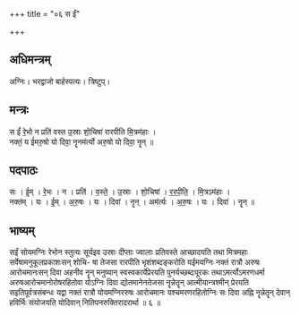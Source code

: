 +++
title = "०६ स ईं"

+++
## अधिमन्त्रम्
अग्निः। भरद्वाजो बार्हस्पत्यः। त्रिष्टुप्।

## मन्त्रः
स ईं॑ रे॒भो न प्रति॑ वस्त उ॒स्राः शो॒चिषा॑ रारपीति मि॒त्रम॑हाः ।  
नक्तं॒ य ई॑मरु॒षो यो दिवा॒ नॄनम॑र्त्यो अरु॒षो यो दिवा॒ नॄन् ॥

## पदपाठः
सः । ई॒म् । रे॒भः । न । प्रति॑ । व॒स्ते॒ । उ॒स्राः । शो॒चिषा॑ । र॒र॒पी॒ति॒ । मि॒त्रऽम॑हाः ।  
नक्त॑म् । यः । ई॒म् । अ॒रु॒षः । यः । दिवा॑ । नॄन् । अम॑र्त्यः । अ॒रु॒षः । यः । दिवा॑ । नॄन् ॥

## भाष्यम्
सईं सोयमग्निः रेभोन स्तुत्यः सूर्यइव उस्राः दीप्ताः ज्वालाः प्रतिवस्ते आच्छादयति तथा मित्रमहाः सर्वेषामनुकूलप्रकाशःसन् शोचि- षा तेजसा रारपीति भृशंशब्दङ्करोति यईमयग्निः नक्तं रात्रौ अरुषः आरोचमानःसन् दिवा अहनीव नॄन् मनुष्यान् स्वस्वकार्येप्रेरयति पुनर्यच्छब्दःपूरकः तथाऽमर्त्योऽमरणधर्मा अरुषआरोचमानोरोषरहितोवा योऽग्निः दिवा द्योतमानेनतेजसा नॄन्नेतॄन् आत्मीयान्त्रश्मीन् प्रेरयति सइतिपूर्वत्रसंबन्धः यद्वा नक्तं रात्रौ योयमग्निररुषः आरोचमानः यश्चमरणरहितोग्निः सः दिवा अह्नि नॄन्नेतॄन् देवान् हविर्भिः संयोजयति योदिवान् नितिपनरुक्तिरादरार्था ॥ ६ ॥